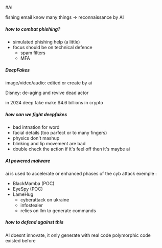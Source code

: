 #AI

fishing email know many things -> reconnaissance by AI

##### how to combat phishing?
- simulated phishing help (a little)
- focus should be on technical defence
	- spam filters
	- MFA

##### DeepFakes
image/video/audio: edited or create by ai

Disney: de-aging and revive dead actor 


in 2024 deep fake make $4.6 billions in crypto

##### how can we fight deepfakes

- bad intnation for word
- facial details (too parfect or to many fingers)
- physics don't mashup
- blinking and lip movement are bad
- double check the action
if it's feel off then it's maybe ai

##### AI powered malware

ai is used to accelerate or enhanced phases of the cyb attack
exemple : 
 - BlackMamba (POC)
 - EyeSpy (POC)
 - LameHug
	 - cyberattack on ukraine
	 - infostealer
	 - relies on llm to generate commands


##### how to defend against this

AI doesnt innovate, it only generate with real code
polymorphic code existed before

